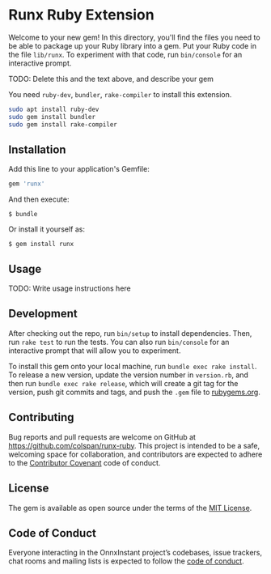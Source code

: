# Runx Ruby Extension 

Welcome to your new gem! In this directory, you'll find the files you need to be able to package up your Ruby library into a gem. Put your Ruby code in the file `lib/runx`. To experiment with that code, run `bin/console` for an interactive prompt.

TODO: Delete this and the text above, and describe your gem

You need `ruby-dev`, `bundler`, `rake-compiler` to install this extension.

```bash
sudo apt install ruby-dev
sudo gem install bundler
sudo gem install rake-compiler
```

## Installation

Add this line to your application's Gemfile:

```ruby
gem 'runx'
```

And then execute:

    $ bundle

Or install it yourself as:

    $ gem install runx

## Usage

TODO: Write usage instructions here

## Development

After checking out the repo, run `bin/setup` to install dependencies. Then, run `rake test` to run the tests. You can also run `bin/console` for an interactive prompt that will allow you to experiment.

To install this gem onto your local machine, run `bundle exec rake install`. To release a new version, update the version number in `version.rb`, and then run `bundle exec rake release`, which will create a git tag for the version, push git commits and tags, and push the `.gem` file to [rubygems.org](https://rubygems.org).

## Contributing

Bug reports and pull requests are welcome on GitHub at https://github.com/colspan/runx-ruby. This project is intended to be a safe, welcoming space for collaboration, and contributors are expected to adhere to the [Contributor Covenant](http://contributor-covenant.org) code of conduct.

## License

The gem is available as open source under the terms of the [MIT License](https://opensource.org/licenses/MIT).

## Code of Conduct

Everyone interacting in the OnnxInstant project’s codebases, issue trackers, chat rooms and mailing lists is expected to follow the [code of conduct](https://github.com/colspan/runx-ruby/blob/master/CODE_OF_CONDUCT.md).
